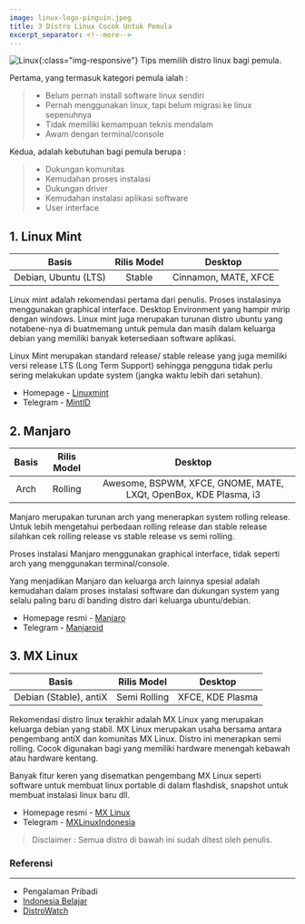 ```yaml
---
image: linux-logo-pinguin.jpeg
title: 3 Distro Linux Cocok Untuk Pemula
excerpt_separator: <!--more-->
---
```

![Linux]({{site.baseurl}}/assets/img/linux-logo-pinguin.jpeg){:class="img-responsive"}
Tips memilih distro linux bagi pemula.<!--more-->

Pertama, yang termasuk kategori pemula ialah :
> - Belum pernah install software linux sendiri
> - Pernah menggunakan linux, tapi belum migrasi ke linux sepenuhnya
> - Tidak memiliki kemampuan teknis mendalam
> - Awam dengan terminal/console

Kedua, adalah kebutuhan bagi pemula berupa :
> - Dukungan komunitas
> - Kemudahan proses instalasi
> - Dukungan driver
> - Kemudahan instalasi aplikasi software
> - User interface

## 1. Linux Mint

| Basis |  Rilis Model |  Desktop |
| :-----:| :------: | :-------: |
|  Debian, Ubuntu (LTS) |  Stable |  Cinnamon, MATE, XFCE |

Linux mint adalah rekomendasi pertama dari penulis. Proses instalasinya menggunakan graphical interface. Desktop Environment yang hampir mirip dengan windows. Linux mint juga merupakan turunan distro ubuntu yang notabene-nya di buatmemang untuk pemula dan masih dalam keluarga debian yang memiliki banyak ketersediaan software aplikasi.

Linux Mint merupakan standard release/ stable release yang juga memiliki versi release LTS (Long Term Support) sehingga pengguna tidak perlu sering melakukan update system (jangka waktu lebih dari setahun).

- Homepage - [Linuxmint](https://linuxmint.com/)
- Telegram - [MintID](https://t.me/mint_id)

## 2. Manjaro

| Basis |  Rilis Model |  Desktop |
| :-----:| :------: | :-------: |
|  Arch |  Rolling |  Awesome, BSPWM, XFCE, GNOME, MATE, LXQt, OpenBox, KDE Plasma, i3 |

Manjaro merupakan turunan arch yang menerapkan system rolling release. Untuk lebih mengetahui perbedaan rolling release dan stable release silahkan cek rolling release vs stable release vs semi rolling.

Proses instalasi Manjaro menggunakan graphical interface, tidak seperti arch yang menggunakan terminal/console.

Yang menjadikan Manjaro dan keluarga arch lainnya spesial adalah kemudahan dalam proses instalasi software dan dukungan system yang selalu paling baru di banding distro dari keluarga ubuntu/debian.


- Homepage resmi - [Manjaro](https://manjaro.org/)
- Telegram - [Manjaroid](https://t.me/manjaroID)

## 3. MX Linux

| Basis |  Rilis Model |  Desktop |
| :-----:| :------: | :-------: |
|  Debian (Stable), antiX |  Semi Rolling |  XFCE, KDE Plasma |

Rekomendasi distro linux terakhir adalah MX Linux yang merupakan keluarga debian yang stabil. MX Linux merupakan usaha bersama antara pengembang antiX dan komunitas MX Linux. Distro ini menerapkan semi rolling. Cocok digunakan bagi yang memiliki hardware menengah kebawah atau hardware kentang.

Banyak fitur keren yang disematkan pengembang MX Linux seperti software untuk membuat linux portable di dalam flashdisk, snapshot untuk membuat instalasi linux baru dll.

- Homepage resmi - [MX Linux](https://mxlinux.org/)
- Telegram - [MXLinuxIndonesia](https://t.me/MXLinuxIndonesia)

> Disclaimer : Semua distro di bawah ini sudah ditest oleh penulis.

### Referensi
---
- Pengalaman Pribadi
- [Indonesia Belajar](https://www.youtube.com/watch?v=JmLA9EY7xEs)
- [DistroWatch](https://distrowatch.com/)
